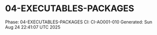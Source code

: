 # 04-EXECUTABLES-PACKAGES
Phase: 04-EXECUTABLES-PACKAGES
CI: CI-AO001-010
Generated: Sun Aug 24 22:41:07 UTC 2025
